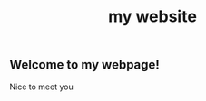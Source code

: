 <!DOCTYPE html>
<html>
<head>
  <title>Hello every one</title>
  <link rel="stylesheet" type="text/css" href="styles.css">
</head>
<body>
  <header>
    <h1> my website</h1>
  </header>

  <main>
    <h2>Welcome to my webpage!</h2>
    <p>Nice to meet you</p>
  </main>
</body>
</html>
